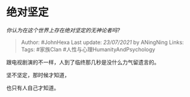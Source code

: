 # 绝对坚定
*你认为在这个世界上存在绝对坚定的无神论者吗?*

> Author: #JohnHexa
Last update: *23/07/2021* by ANingNing
Links:
Tags: #家族Clan #人性与心理HumanityAndPsychology 

 
跟电视剧演的不一样，人到了临终那几秒是没什么力气留遗言的。

坚不坚定，那时候才知道，

也只有人自己才知道。



